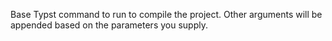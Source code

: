 <!-- markdownlint-disable first-line-h1 -->

Base Typst command to run to compile the project. Other arguments will be
appended based on the parameters you supply.
